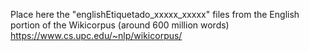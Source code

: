 Place here the "englishEtiquetado_xxxxx_xxxxx" files from the English portion of the Wikicorpus (around 600 million words)  
https://www.cs.upc.edu/~nlp/wikicorpus/  

